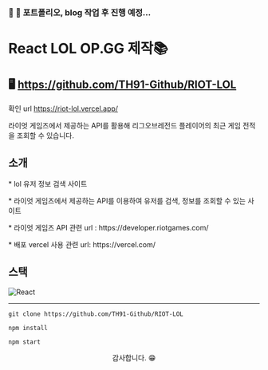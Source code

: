 
###  🔗 🚧 포트폴리오, blog 작업 후 진행 예정...<br>

# React LOL OP.GG 제작📚

## 🖥️ https://github.com/TH91-Github/RIOT-LOL

확인 url 
https://riot-lol.vercel.app/


라이엇 게임즈에서 제공하는 API를 활용해 리그오브레전드 플레이어의 최근 게임 전적을 조회할 수 있습니다.

## 소개
<p>* lol 유저 정보 검색 사이트</p>
<p>* 라이엇 게임즈에서 제공하는 API를 이용하여 유저를 검색, 정보를 조회할 수 있는 사이트</p>
<p>* 라이엇 게임즈 API 관련 url : https://developer.riotgames.com/</p>
<p>* 배포 vercel 사용 관련 url: https://vercel.com/</p>


## 스택
<span><img src="https://img.shields.io/badge/React-61DAFB?style=for-the-badge&logo=React&logoColor=white" alt="React" /></span>

<hr />

```shell
git clone https://github.com/TH91-Github/RIOT-LOL
```

```shell
npm install
```

```shell
npm start
```

<p align="center">감사합니다. 😁</P>
